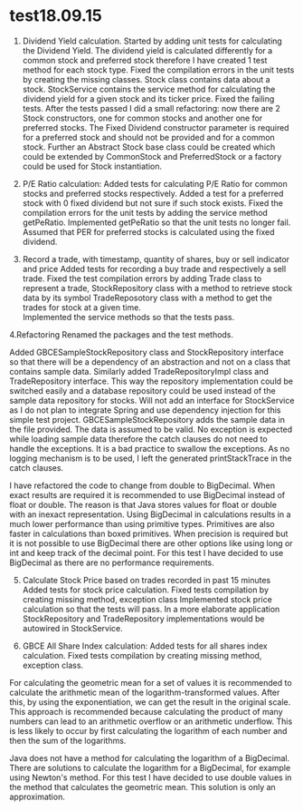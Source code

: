 # test18.09.15

1. Dividend Yield calculation.
Started by adding unit tests for calculating the Dividend Yield.
The dividend yield is calculated differently for a common stock and preferred stock therefore I have created 1 test method for each stock type.
Fixed the compilation errors in the unit tests by creating the missing classes.
Stock class contains data about a stock. 
StockService contains the service method for calculating the dividend yield for a given stock and its ticker price. 
Fixed the failing tests.
After the tests passed I did a small refactoring: now there are 2 Stock constructors, one for common stocks and another one for preferred stocks.
The Fixed Dividend constructor parameter is required for a preferred stock and should not be provided and for a common stock.
Further an Abstract Stock base class could be created which could be extended by CommonStock and PreferredStock or a factory could be used for Stock instantiation.

2. P/E Ratio calculation:
Added tests for calculating P/E Ratio for common stocks and preferred stocks respectively. Added a test for a preferred stock with 0 fixed dividend but not sure if such stock exists.
Fixed the compilation errors for the unit tests by adding the service method getPeRatio.
Implemented getPeRatio so that the unit tests no longer fail. Assumed that PER for preferred stocks is calculated using the fixed dividend.

3. Record a trade, with timestamp, quantity of shares, buy or sell indicator and price
Added tests for recording a buy trade and respectively a sell trade. 
Fixed the test compilation errors by adding 
				Trade class to represent a trade, 
				StockRepository class with a method to retrieve stock data by its symbol
				TradeReposotory class with a method to get the trades for stock at a given time.				
Implemented the service methods so that the tests pass.

4.Refactoring
Renamed the packages and the test methods.

Added GBCESampleStockRepository class and StockRepository interface so that there will be a dependency of an abstraction and not on a class that contains sample data.
Similarly added TradeRepositoryImpl class and TradeRepository interface. 
This way the repository implementation could be switched easily and a database repository could be used instead of the sample data repository for stocks.
Will not add an interface for StockService as I do not plan to integrate Spring and use dependency injection for this simple test project.
GBCESampleStockRepository adds the sample data in the file provided. The data is assumed to be valid. No exception is expected while loading sample data therefore the catch clauses do not need to handle the exceptions. 
It is a bad practice to swallow the exceptions. As no logging mechanism is to be used, I left the generated printStackTrace in the catch clauses.  

I have refactored the code to change from double to BigDecimal. When exact results are required it is recommended to use BigDecimal instead of float or double. 
The reason is that Java stores values for float or double with an inexact representation.
Using BigDecimal in calculations results in a much lower performance than using primitive types. Primitives are also faster in calculations than boxed primitives. 
When precision is required but it is not possible to use BigDecimal there are other options like using long or int and keep track of the decimal point.
For this test I have decided to use BigDecimal as there are no performance requirements.


5. Calculate Stock Price based on trades recorded in past 15 minutes
Added tests for stock price calculation.
Fixed tests compilation by creating missing method, exception class
Implemented stock price calculation so that the tests will pass.
In a more elaborate application StockRepository and TradeRepository implementations would be autowired in StockService.


6. GBCE All Share Index calculation:
Added tests for all shares index calculation.
Fixed tests compilation by creating missing method, exception class.

For calculating the geometric mean for a set of values it is recommended to calculate the arithmetic mean of the logarithm-transformed values. 
After this, by using the exponentiation, we can get the result in the original scale. 
This approach is recommended because calculating the product of many numbers can lead to an arithmetic overflow or an arithmetic underflow. 
This is less likely to occur by first calculating the logarithm of each number and then the sum of the logarithms.

Java does not have a method for calculating the logarithm of a BigDecimal. There are solutions to calculate the logarithm for a BigDecimal, for example using Newton's method.
For this test I have decided to use double values in the method that calculates the geometric mean. This solution is only an approximation.









	

			

